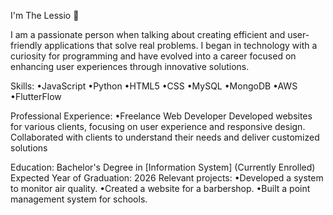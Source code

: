 I'm The Lessio 🦇

I am a passionate person when talking about creating efficient and user-friendly applications that solve real problems. I began in technology with a curiosity for programming and have evolved into a career focused on enhancing user experiences through innovative solutions.

Skills:
  •JavaScript
  •Python
  •HTML5
  •CSS
  •MySQL
  •MongoDB
  •AWS
  •FlutterFlow

Professional Experience:
  •Freelance Web Developer
    Developed websites for various clients, focusing on user experience and responsive design. Collaborated with clients to understand their needs and deliver customized solutions

Education:
  Bachelor's Degree in [Information System] (Currently Enrolled)
  Expected Year of Graduation: 2026
    Relevant projects:
        •Developed a system to monitor air quality.
        •Created a website for a barbershop.
        •Built a point management system for schools.
  
  
